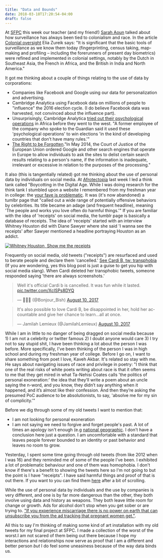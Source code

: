 ```yaml
---
title: "Data and Bounds"
date: 2018-03-18T17:20:54-04:00
draft: false
---
```


At [SFPC](http://sfpc.io/) this week our teacher (and my friend!) [Sarah Aoun](https://twitter.com/sa0un) talked about how surveillance has always been tied to colonialism and race. In the article [Colonial oversight](https://www.redpepper.org.uk/colonial-oversight/) Elia Zureik says: "It is significant that the basic tools of surveillance as we know them today (fingerprinting, census taking, map-making and profiling – including the forerunners of present day biometrics) were refined and implemented in colonial settings, notably by the Dutch in Southeast Asia, the French in Africa, and the British in India and North America."

It got me thinking about a couple of things relating to the use of data by corporations:

-  Companies like Facebook and Google using our data for personalization and advertising.
- Cambridge Analytica using Facebook data on millions of people to "influence" the 2016 election cycle. (I do believe Facebook data was harvested, not convinced about the influence part).
- Unsurprisingly, Cambridge Analytica [tried out their psychological operations](https://qz.com/1089911/bell-pottinger-and-cambridge-analyticas-work-in-south-africa-kenya-is-raising-questions/) in Africa before they went to the west. "A former employee of the company who spoke to the Guardian said it used these 'psychological operations' to win elections 'in the kind of developing countries that don’t have many rules.'"
- [The Right to be Forgotten](https://en.wikipedia.org/wiki/Right_to_be_forgotten)."In May 2014, the Court of Justice of the European Union ordered Google and other search engines that operate in Europe to allow individuals to ask the sites to delist certain search results relating to a person's name, if the information is inadequate, irrelevant or excessive in relation to the purposes of the processing."

It also (this is tangentially related) got me thinking about the use of personal data by individuals on social media. At [Afrotectopia](https://www.afrotectopia.com/) last week I led a think tank called "Boycotting in the Digital Age. While I was doing research for the think tank I stumbled upon a website I remembered from my freshman year in college: the [your fave is problematic](http://yourfaveisproblematic.tumblr.com/). It was (it's now abandoned) a tumlbr page that "called out a wide range of potentially offensive behaviors by celebrities. Its title became an adage (and frequent headline), meaning 'The people and works you love often do harmful things.'" If you are familiar with the idea of 'receipts' on social media, the tumblr page is basically a database of receipts. The idea of 'receipts' started with an interview Whitney Houston did with Diane Sawyer where she said 'I wanna see the receipts' after Sawyer mentioned a headline portraying Houston as an addict. 

[![Whitney Houston, Show me the receipts](http://img.youtube.com/vi/AdyaLWMt6qA/0.jpg)](https://youtu.be/AdyaLWMt6qA "Show me the receipts")

Frequently on social media, old tweets ("receipts") are resurfaced and used to berate people and declare them 'cancelled.' [See Cardi B, tw: transphobia](https://globalgrind.cassiuslife.com/4233283/cardi-b-under-fire-for-transphobic-and-racist-comments/) (If you are wondering, yes this blog post is just a guise to get you hip with social media slang). When Cardi deleted her transphobic tweets, someone responded saying 'there are always screenshots.' 

<blockquote class="twitter-tweet" data-lang="en"><p lang="en" dir="ltr">Well it&#39;s official Cardi b is cancelled. It was fun while it lasted. <a href="https://t.co/XcISPs8DYQ">pic.twitter.com/XcISPs8DYQ</a></p>&mdash; 🐝👑🦄 (@Bonjour_Bish) <a href="https://twitter.com/Bonjour_Bish/status/895489703000014848?ref_src=twsrc%5Etfw">August 10, 2017</a></blockquote>
<script async src="https://platform.twitter.com/widgets.js" charset="utf-8"></script>

<blockquote class="twitter-tweet" data-lang="en"><p lang="en" dir="ltr">It&#39;s also possible to love Cardi B, be disappointed in her, hold her accountable and give her chance to learn...all at once.</p>&mdash; Jamilah Lemieux (@JamilahLemieux) <a href="https://twitter.com/JamilahLemieux/status/895676639153094658?ref_src=twsrc%5Etfw">August 10, 2017</a></blockquote>
<script async src="https://platform.twitter.com/widgets.js" charset="utf-8"></script>

While I am in little to no danger of being dragged on social media because 1) I am not a celebrity or twitter famous 2) I doubt anyone would care  3) I try not to say stupid shit, I have been thinking a lot about the person I was before. More specifically, I've been thinking of the person I was in high school and during my freshman year of college. Before I go on, I want to share something from poet I love, Kaveh Akbar. It's related so stay with me. He says about navigating issues of race and privilege in poetry: "I think that one of the real risks of white poets writing about race is that it often seems to me that they get mired in what Ta-Nehisi Coates calls 'the politics of personal exoneration:' the idea that they’ll write a poem about an uncle saying the n-word, and you know, they didn’t say anything when it happened, and it’s almost like their confession. And then they’re asking the presumed PoC audience to be absolutionists, to say, 'absolve me for my sin of complicity.'" 

Before we dig through some of my old tweets I want to mention that:

- I am not looking for personal exoneration
- I am not saying we need to forgive and forget people's past. A lot of times an apology isn't enough (e.g [national geographic](https://twitter.com/tired_ugly_/status/973606454333792257). I don't have a conclusion here just a question. I am uncomfortable with a standard that leaves people forever bounded to an identity or past behavior and leaves no room to grow.  

Yesterday, I spent some time going through old tweets (from like 2012 when I was 16) and they reminded me of some of the people I've been. I exhibited a lot of problematic behaviour and one of them was homophobia. I don't know if there's a benefit to showing the tweets here so I'm not going to but the point is I have "receipts". I have said harmful things and proof of that is out there. If you want to you can find them [here](https://twarc.glitch.me/YellzHeard) after a bit of scrolling. 

While the use of personal data by individuals and the use by companies is very different, and one is by far more dangerous than the other, they both involve using data and history as weapons. They both leave little room for change or growth. Ads for alcohol don't stop when you get sober or are trying to. ["If you experience miscarriage there is no power on earth that can unsubscribe you from the ad tracking that pregnant women get."](https://twitter.com/beeonaposy/status/969679864407175169). 

All this to say I'm thinking of making some kind of art installation with my old tweets for my final project at SFPC. I made a collection of the worst of the worst.I am not scared of them being out there because I hope my interactions and relationships now serve as proof that I am a different and better person _but_ I do feel some uneasiness because of the way data binds us. 